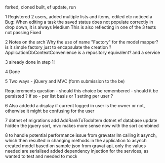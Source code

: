 
forked, cloned 
built, ef update, run

1
Registered 2 users, added multiple lists and items, edited etc
noticed a Bug:
When editing a task the saved status does not populate correctly in drop down, it is always Medium 
This is also reflecting in one of the 3 tests not passing 
Fixed 

2
Notes on the arch
Why the use of name "Factory" for the model mapper? is it simple factory just to encapsulate the creation ?
ApplicationDbContextConvenience is a repository equivalent? and a service

3 
already done in step 1!

4 
Done

5
Two ways - jQuery and MVC (form submission to the be)

Requierements question - should this choice be remembered - should it be persisted ?
if so - per list basis or 1 setting per user ?

6
Also addedd a display if current logged in user is the owner or not, otherwise it might be confusing for the user

7
dotnet ef migrations add AddRankToTodoItem
dotnet ef database update
hidden the jquery sort, mvc makes more sense now with the sort combined

8 
to handle potential performance issue from gravatar Im calling it asynch, which then resulted in changing methods in the application to asynch
created model based on sample json from gravat api, only the values needed are serialised
added dependency injection for the services, as wanted to test and needed to mock 
